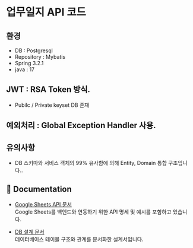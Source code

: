 # 업무일지 API 코드
## 환경
- DB : Postgresql
- Repository : Mybatis
- Spring 3.2.1
- java : 17
## JWT : RSA Token 방식.
- Pubilc / Private keyset DB 존재
## 예외처리 : Global Exception Handler 사용.

## 유의사항
- DB 스키마와 서비스 객체의 99% 유사함에 의해 Entity, Domain 통합 구조입니다..

## 📄 Documentation

- [Google Sheets API 문서](https://docs.google.com/spreadsheets/d/1HMrlLnVL813SxnZgmdXFxLfmtvMtjyJOLot9tstvuHE/edit?gid=1287893654#gid=1287893654)  
  Google Sheets를 백엔드와 연동하기 위한 API 명세 및 예시를 포함하고 있습니다.

- [DB 설계 문서](https://docs.google.com/spreadsheets/d/1-gZdekZA0sZV4G4f0Ji_omD6kbXGhRuTWbtMZbJ9u08/edit?gid=598658717#gid=598658717)  
  데이터베이스 테이블 구조와 관계를 문서화한 설계서입니다.
